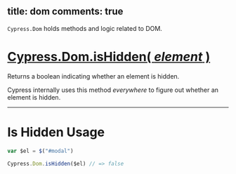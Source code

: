 title: dom
comments: true
---

`Cypress.Dom` holds methods and logic related to DOM.

# [Cypress.Dom.isHidden( *element* )](#section-is-hidden-usage)

Returns a boolean indicating whether an element is hidden.

Cypress internally uses this method *everywhere* to figure out whether an element is hidden.

***

# Is Hidden Usage

```javascript
var $el = $("#modal")

Cypress.Dom.isHidden($el) // => false

```

